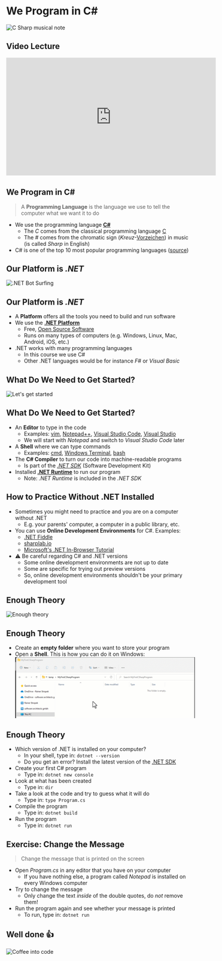 # We Program in C#

![C Sharp musical note](https://upload.wikimedia.org/wikipedia/commons/thumb/0/02/Music_C_sharp.svg/480px-Music_C_sharp.svg.png)


## Video Lecture

<iframe width="560" height="315" src="https://www.youtube.com/embed/IFLC5hvy1ZE" title="YouTube video player" frameborder="0" allow="accelerometer; autoplay; clipboard-write; encrypted-media; gyro<span translate="no">&nbsp;scope&nbsp;</span>; picture-in-picture" allowfullscreen></iframe>


## We Program in C#

> A **Programming Language** is the language we use to tell the computer what we want it to do

* We <!-- .element: class="fragment" --> use the programming language **[C#](https://docs.microsoft.com/en-us/dotnet/csharp/tour-of-csharp/)**
  * The *C* comes from the classical programming language [C](https://en.wikipedia.org/wiki/C_(programming_language))
  * The *#* comes from the chromatic sign (*Kreuz*-[Vorzeichen](https://de.wikipedia.org/wiki/Vorzeichen_(Musik))) in music (is called *Sharp* in English)
* C# <!-- .element: class="fragment" --> is one of the top 10 most popular programming languages ([source](https://survey.stackoverflow.co/2022/#most-popular-technologies-language))


## Our Platform is *.NET*

![.NET Bot Surfing](https://hot33331.github.io/assets/img/dotnet-bot-surfing.png)


## Our Platform is *.NET*

* A <!-- .element: class="fragment" --> **Platform** offers all the tools you need to build and run software
* We <!-- .element: class="fragment" --> use the **[.NET Platform](https://dotnet.microsoft.com/en-us/)**
  * Free, [Open Source Software](https://en.wikipedia.org/wiki/Open-source_software)
  * Runs on many types of computers (e.g. Windows, Linux, Mac, Android, iOS, etc.)
* .NET <!-- .element: class="fragment" --> works with many programming languages
  * In this course we use C#
  * Other .NET languages would be for instance *F#* or *Visual Basic*


## What Do We Need to Get Started?

![Let's get started](https://c.tenor.com/r3XdvPsAV3kAAAAC/despicable-me-minions.gif)


## What Do We Need to Get Started?

* An <!-- .element: class="fragment" --> **Editor** to type in the code
  * Examples: [vim](https://www.vim.org/), [Notepad++](https://notepad-plus-plus.org/), [Visual Studio Code](https://code.visualstudio.com/), [Visual Studio](https://visualstudio.microsoft.com/)
  * We will start with *Notepad* and switch to *Visual Studio Code* later
* A <!-- .element: class="fragment" --> **Shell** where we can type commands
  * Examples: [cmd](https://en.wikipedia.org/wiki/Cmd.exe), [Windows Terminal](https://apps.microsoft.com/store/detail/windows-terminal/9N0DX20HK701), [bash](https://en.wikipedia.org/wiki/Bash_(Unix_shell))
* The <!-- .element: class="fragment" --> **C# Compiler** to turn our code into machine-readable programs
  * Is part of the [*.NET SDK*](https://dotnet.microsoft.com/en-us/download) (Software Development Kit)
* Installed <!-- .element: class="fragment" --> **[.NET Runtime](https://dotnet.microsoft.com/en-us/download)** to run our program
  * Note: *.NET Runtime* is included in the *.NET SDK*


## How to Practice Without .NET Installed

* Sometimes <!-- .element: class="fragment" --> you might need to practice and you are on a computer without .NET
  * E.g. your parents' computer, a computer in a public library, etc.
* You <!-- .element: class="fragment" --> can use **Online Development Environments** for C#. Examples:
  * <span translate="no">[.NET Fiddle](https://dotnetfiddle.net/)</span>
  * [sharplab.io](https://sharplab.io/)
  * [Microsoft's .NET In-Browser Tutorial](https://dotnet.microsoft.com/en-us/learn/dotnet/in-browser-tutorial/1)
* ⚠️ <!-- .element: class="fragment" --> Be careful regarding C# and .NET versions
  * Some online development environments are not up to date
  * Some are specific for trying out preview versions
  * So, online development environments shouldn't be your primary development tool


## Enough Theory

![Enough theory](https://i.giphy.com/13uaMxgBhGP9ba.gif)


## Enough Theory

* Create <!-- .element: class="fragment" --> an **empty folder** where you want to store your program
* Open <!-- .element: class="fragment" --> a **Shell**. This is how you can do it on Windows:
  ![Open a shell](images/StartShell.gif)


## Enough Theory

* Which <!-- .element: class="fragment" --> version of .NET is installed on your computer?
  * In your shell, type in: `dotnet --version`
  * Do you get an error? Install the latest version of the [.NET SDK](https://dotnet.microsoft.com/en-us/download)
* Create <!-- .element: class="fragment" --> your first C# program
  * Type in: `dotnet new console`
* Look <!-- .element: class="fragment" --> at what has been created
  * Type in: `dir`
* Take <!-- .element: class="fragment" --> a look at the code and try to guess what it will do
  * Type in: `type Program.cs`
* Compile <!-- .element: class="fragment" --> the program
  * Type in: `dotnet build`
* Run <!-- .element: class="fragment" --> the program
  * Type in: `dotnet run`


## Exercise: Change the Message

> Change the message that is printed on the screen

* Open *Program.cs* in any editor that you have on your computer
  * If you have nothing else, a program called *Notepad* is installed on every Windows computer
* Try to change the message
  * Only change the text *inside* of the double quotes, do *not* remove them!
* Run the program again and see whether your message is printed
  * To run, type in: `dotnet run`


## Well done 👍

![Coffee into code](https://media4.giphy.com/media/SXxI9NlwvYiY3bRsck/giphy.gif?cid=790b761173bba9e799b0d66a53e5d1740ff081d372bbfe3a&rid=giphy.gif&ct=g)
